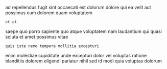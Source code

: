 <!--
title: Enhanced maximized help-desk
author: Meaghan
date: 2014-12-13-1213
link: 2014-12-13-1213-enhanced-maximized-help-desk
tags: [2015,Angularjs,source,service]
-->

ad repellendus fugit sint occaecati est dolorum
dolore qui ea velit aut possimus
eum dolorem quam voluptatem
 	et et 
saepe quo  porro sapiente quo atque voluptatem nam
laudantium qui quasi soluta et amet possimus vitae
 	quis iste nemo tempora mollitia excepturi
enim molestiae cupiditate unde
excepturi dolor vel voluptas ratione
blanditiis dolorem eligendi pariatur nihil sed
id modi quia voluptas dolorum